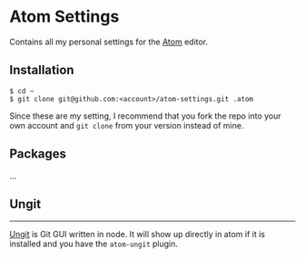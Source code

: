 # Atom Settings

Contains all my personal settings for the [Atom](http://atom.io) editor.

## Installation

```
$ cd ~
$ git clone git@github.com:<account>/atom-settings.git .atom
```

Since these are my setting, I recommend that you fork the repo into your own account and `git clone` from your version instead of mine.

## Packages

...

## Ungit
-----

[Ungit](https://github.com/FredrikNoren/ungit) is Git GUI written in node.  It will show up directly in atom if it is installed and you have the `atom-ungit` plugin.
